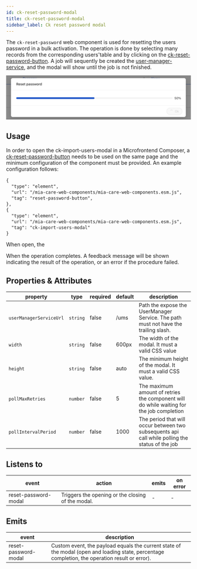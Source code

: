 ```yaml
---
id: ck-reset-password-modal
title: ck-reset-password-modal
sidebar_label: Ck reset password modal
---
```


<!--
WARNING: this file was automatically generated by Mia-Platform Doc Aggregator.
DO NOT MODIFY IT BY HAND.
Instead, modify the source file and run the aggregator to regenerate this file.
-->

The `ck-reset-password` web component is used for resetting the users password in a bulk activation.
The operation is done by selecting many records from the corresponding users'table and by clicking on the [ck-reset-password-button](./110_ck-reset-password-button.md).
A job will sequently be created the [user-manager-service][user-manager-service], and the modal will show until the job is not finished.

![ck-reset-password-modal](../img/ck-reset-password-modal.png)

## Usage

In order to open the ck-import-users-modal in a Microfrontend Composer, a [ck-reset-password-button](./110_ck-reset-password-button.md) needs to be used on the same page and the minimum configuration of the component must be provided.
An example configuration follows:

```
{
  "type": "element",
  "url": "/mia-care-web-components/mia-care-web-components.esm.js",
  "tag": "reset-password-button",
},
{
  "type": "element",
  "url": "/mia-care-web-components/mia-care-web-components.esm.js",
  "tag": "ck-import-users-modal"
}
```

When open, the 

When the operation completes. A feedback message will be shown indicating the result of the operation, or an error if the procedure failed.

## Properties & Attributes

| property                | type     | required | default | description                                                                                     |
|-------------------------|----------|----------|---------|-------------------------------------------------------------------------------------------------|
| `userManagerServiceUrl` | `string` | false    | /ums    | Path the expose the UserManager Service. The path must not have the trailing slash.             |
| `width`                 | `string` | false    | 600px   | The width of the modal. It must a valid CSS value                                               |
| `height`                | `string` | false    | auto    | The minimum height of the modal. It must a valid CSS value.                                     |
| `pollMaxRetries`        | `number` | false    | 5       | The maximum amount of retries the component will do while waiting for the job completion        |
| `pollIntervalPeriod`    | `number` | false    | 1000    | The period that will occur between two subsequents api call while polling the status of the job |


## Listens to

| event                | action | emits | on error |
|----------------------|--------|-------|----------|
| reset-password-modal | Triggers the opening or the closing of the modal. | - | - |

## Emits

| event                     | description                                                                                                                                     |
|---------------------------|-------------------------------------------------------------------------------------------------------------------------------------------------|
| reset-password-modal | Custom event, the payload equals the current state of the modal (open and loading state, percentage completion, the operation result or error). |

[user-manager-service]: ../../user-manager-service/overview
[events]: https://git.tools.mia-platform.eu/mia-care/platform/plugins/notification-manager/-/blob/master/docs/10_overview.md?plain=0#default-events
